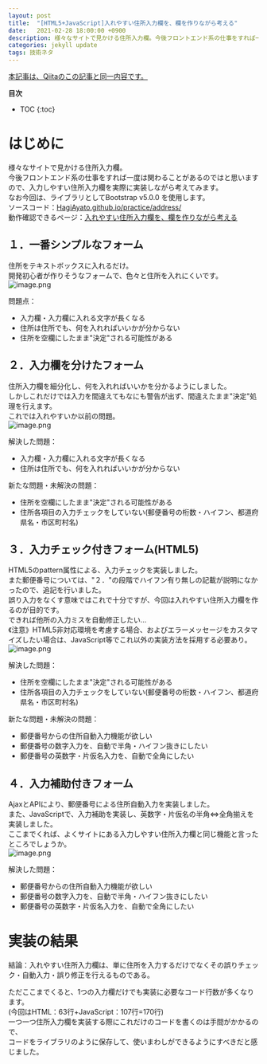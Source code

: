 ```yaml
---
layout: post
title:  "[HTML5+JavaScript]入れやすい住所入力欄を、欄を作りながら考える"
date:   2021-02-28 18:00:00 +0900
description: 様々なサイトで見かける住所入力欄。今後フロントエンド系の仕事をすれば一度は関わることがあるのではと思いますので、入力しやすい住所入力欄を実際に実装しながら考えてみます。
categories: jekyll update
tags: 技術ネタ
---
```


[本記事は、Qiitaのこの記事と同一内容です。](https://qiita.com/hagii-x/items/67c6bd8120c2277a4ea0)

**目次**
- TOC
{:toc}

# はじめに
様々なサイトで見かける住所入力欄。  
今後フロントエンド系の仕事をすれば一度は関わることがあるのではと思いますので、入力しやすい住所入力欄を実際に実装しながら考えてみます。  
なお今回は、ライブラリとしてBootstrap v5.0.0 を使用します。  
ソースコード：[HagiAyato.github.io/practice/address/](https://github.com/HagiAyato/HagiAyato.github.io/tree/master/practice/address)  
動作確認できるページ：[入れやすい住所入力欄を、欄を作りながら考える](https://hagiayato.github.io/practice/address/index.html)  

## １．一番シンプルなフォーム
住所をテキストボックスに入れるだけ。  
開発初心者が作りそうなフォームで、色々と住所を入れにくいです。  
![image.png](https://qiita-image-store.s3.ap-northeast-1.amazonaws.com/0/655112/3e2743af-6dc0-974f-ee30-957a9f20fcbc.png)  

問題点：  

- 入力欄・入力欄に入れる文字が長くなる
- 住所は住所でも、何を入れればいいかが分からない
- 住所を空欄にしたまま"決定"される可能性がある

## ２．入力欄を分けたフォーム  
住所入力欄を細分化し、何を入れればいいかを分かるようにしました。  
しかしこれだけでは入力を間違えてもなにも警告が出ず、間違えたまま"決定"処理を行えます。  
これでは入れやすいか以前の問題。  
![image.png](https://qiita-image-store.s3.ap-northeast-1.amazonaws.com/0/655112/1ca4dfc9-5829-ccd4-46c6-c78a1473a5e9.png)  

解決した問題：  

- 入力欄・入力欄に入れる文字が長くなる
- 住所は住所でも、何を入れればいいかが分からない

新たな問題・未解決の問題：  

- 住所を空欄にしたまま"決定"される可能性がある
- 住所各項目の入力チェックをしていない(郵便番号の桁数・ハイフン、都道府県名・市区町村名)

## ３．入力チェック付きフォーム(HTML5)
HTML5のpattern属性による、入力チェックを実装しました。  
また郵便番号については、"２．"の段階でハイフン有り無しの記載が説明になかったので、追記を行いました。  
誤り入力をなくす意味ではこれで十分ですが、今回は入れやすい住所入力欄を作るのが目的です。  
できれば他所の入力ミスを自動修正したい…  
《注意》HTML5非対応環境を考慮する場合、およびエラーメッセージをカスタマイズしたい場合は、JavaScript等でこれ以外の実装方法を採用する必要あり。  
![image.png](https://qiita-image-store.s3.ap-northeast-1.amazonaws.com/0/655112/aeb3a7ad-cec2-da5a-faa6-40d43ba3a252.png)  

解決した問題：  

- 住所を空欄にしたまま"決定"される可能性がある
- 住所各項目の入力チェックをしていない(郵便番号の桁数・ハイフン、都道府県名・市区町村名)

新たな問題・未解決の問題：  

- 郵便番号からの住所自動入力機能が欲しい
- 郵便番号の数字入力を、自動で半角・ハイフン抜きにしたい
- 郵便番号の英数字・片仮名入力を、自動で全角にしたい

## ４．入力補助付きフォーム
AjaxとAPIにより、郵便番号による住所自動入力を実装しました。  
また、JavaScriptで、入力補助を実装し、英数字・片仮名の半角⇔全角揃えを実装しました。  
ここまでくれば、よくサイトにある入力しやすい住所入力欄と同じ機能と言ったところでしょうか。  
![image.png](https://qiita-image-store.s3.ap-northeast-1.amazonaws.com/0/655112/84378d58-4343-fdc4-4d55-71af3635ff1c.png)  


解決した問題：

- 郵便番号からの住所自動入力機能が欲しい
- 郵便番号の数字入力を、自動で半角・ハイフン抜きにしたい
- 郵便番号の英数字・片仮名入力を、自動で全角にしたい

# 実装の結果
結論：入れやすい住所入力欄は、単に住所を入力するだけでなくその誤りチェック・自動入力・誤り修正を行えるものである。  

ただここまでくると、1つの入力欄だけでも実装に必要なコード行数が多くなります。  
(今回はHTML：63行+JavaScript：107行=170行)  
一つ一つ住所入力欄を実装する際にこれだけのコードを書くのは手間がかかるので、  
コードをライブラリのように保存して、使いまわしができるようにすべきだと感じました。  